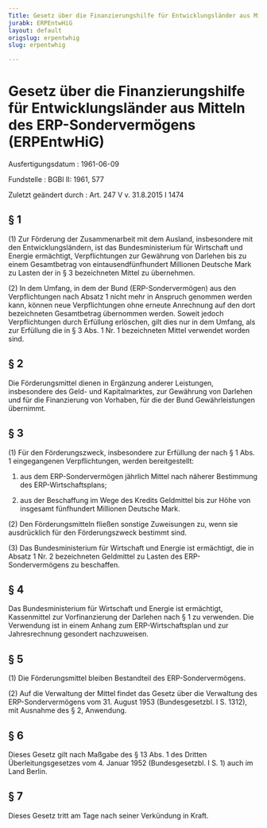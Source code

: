 ```yaml
---
Title: Gesetz über die Finanzierungshilfe für Entwicklungsländer aus Mitteln des ERP-Sondervermögens
jurabk: ERPEntwHiG
layout: default
origslug: erpentwhig
slug: erpentwhig

---
```


# Gesetz über die Finanzierungshilfe für Entwicklungsländer aus Mitteln des ERP-Sondervermögens (ERPEntwHiG)

Ausfertigungsdatum
:   1961-06-09

Fundstelle
:   BGBl II: 1961, 577

Zuletzt geändert durch
:   Art. 247 V v. 31.8.2015 I 1474


## § 1

(1) Zur Förderung der Zusammenarbeit mit dem Ausland, insbesondere mit den Entwicklungsländern, ist das Bundesministerium für Wirtschaft und Energie ermächtigt, Verpflichtungen zur Gewährung von Darlehen bis zu einem Gesamtbetrag von eintausendfünfhundert Millionen Deutsche Mark zu Lasten der in § 3 bezeichneten Mittel zu übernehmen.

(2) In dem Umfang, in dem der Bund (ERP-Sondervermögen) aus den Verpflichtungen nach Absatz 1 nicht mehr in Anspruch genommen werden kann, können neue Verpflichtungen ohne erneute Anrechnung auf den dort bezeichneten Gesamtbetrag übernommen werden. Soweit jedoch Verpflichtungen durch Erfüllung erlöschen, gilt dies nur in dem Umfang, als zur Erfüllung die in § 3 Abs. 1 Nr. 1 bezeichneten Mittel verwendet worden sind.


## § 2

Die Förderungsmittel dienen in Ergänzung anderer Leistungen, insbesondere des Geld- und Kapitalmarktes, zur Gewährung von Darlehen und für die Finanzierung von Vorhaben, für die der Bund Gewährleistungen übernimmt.


## § 3

(1) Für den Förderungszweck, insbesondere zur Erfüllung der nach § 1 Abs. 1 eingegangenen Verpflichtungen, werden bereitgestellt:

1.  aus dem ERP-Sondervermögen jährlich Mittel nach näherer Bestimmung des ERP-Wirtschaftsplans;


2.  aus der Beschaffung im Wege des Kredits Geldmittel bis zur Höhe von insgesamt fünfhundert Millionen Deutsche Mark.




(2) Den Förderungsmitteln fließen sonstige Zuweisungen zu, wenn sie ausdrücklich für den Förderungszweck bestimmt sind.

(3) Das Bundesministerium für Wirtschaft und Energie ist ermächtigt, die in Absatz 1 Nr. 2 bezeichneten Geldmittel zu Lasten des ERP-Sondervermögens zu beschaffen.


## § 4

Das Bundesministerium für Wirtschaft und Energie ist ermächtigt, Kassenmittel zur Vorfinanzierung der Darlehen nach § 1 zu verwenden. Die Verwendung ist in einem Anhang zum ERP-Wirtschaftsplan und zur Jahresrechnung gesondert nachzuweisen.


## § 5

(1) Die Förderungsmittel bleiben Bestandteil des ERP-Sondervermögens.

(2) Auf die Verwaltung der Mittel findet das Gesetz über die Verwaltung des ERP-Sondervermögens vom 31. August 1953 (Bundesgesetzbl. I S. 1312), mit Ausnahme des § 2, Anwendung.


## § 6

Dieses Gesetz gilt nach Maßgabe des § 13 Abs. 1 des Dritten Überleitungsgesetzes vom 4. Januar 1952 (Bundesgesetzbl. I S. 1) auch im Land Berlin.


## § 7

Dieses Gesetz tritt am Tage nach seiner Verkündung in Kraft.


